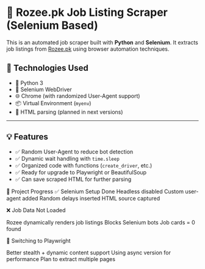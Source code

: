 # 📄 Rozee.pk Job Listing Scraper (Selenium Based)

This is an automated job scraper built with **Python** and **Selenium**. It extracts job listings from [Rozee.pk](https://www.rozee.pk) using browser automation techniques.

## 🔧 Technologies Used

- 🐍 Python 3
- 🧪 Selenium WebDriver
- 🌐 Chrome (with randomized User-Agent support)
- 📦 Virtual Environment (`myenv`)
- 📝 HTML parsing (planned in next versions)

---

## 💡 Features

- ✅ Random User-Agent to reduce bot detection
- ✅ Dynamic wait handling with `time.sleep`
- ✅ Organized code with functions (`create_driver`, etc.)
- ✅ Ready for upgrade to Playwright or BeautifulSoup
- ✅ Can save scraped HTML for further parsing

📌 Project Progress
✅ Selenium Setup Done
Headless disabled
Custom user-agent added
Random delays inserted
HTML source captured

❌ Job Data Not Loaded

Rozee dynamically renders job listings
Blocks Selenium bots
Job cards = 0 found

🔄 Switching to Playwright

Better stealth + dynamic content support
Using async version for performance
Plan to extract multiple pages
